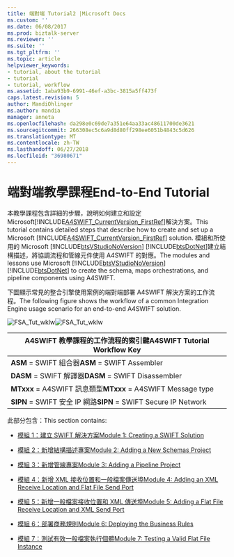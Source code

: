 ```yaml
---
title: 端對端 Tutorial2 |Microsoft Docs
ms.custom: ''
ms.date: 06/08/2017
ms.prod: biztalk-server
ms.reviewer: ''
ms.suite: ''
ms.tgt_pltfrm: ''
ms.topic: article
helpviewer_keywords:
- tutorial, about the tutorial
- tutorial
- tutorial, workflow
ms.assetid: 1aba93b9-6991-46ef-a3bc-3815a5ff473f
caps.latest.revision: 5
author: MandiOhlinger
ms.author: mandia
manager: anneta
ms.openlocfilehash: da298e0c69de7a351e64aa33ac48611700de3621
ms.sourcegitcommit: 266308ec5c6a9d8d80ff298ee6051b4843c5d626
ms.translationtype: MT
ms.contentlocale: zh-TW
ms.lasthandoff: 06/27/2018
ms.locfileid: "36980671"
---
```

# <a name="end-to-end-tutorial"></a><span data-ttu-id="10787-102">端對端教學課程</span><span class="sxs-lookup"><span data-stu-id="10787-102">End-to-End Tutorial</span></span>
<span data-ttu-id="10787-103">本教學課程包含詳細的步驟，說明如何建立和設定 Microsoft[!INCLUDE[A4SWIFT_CurrentVersion_FirstRef](../../includes/a4swift-currentversion-firstref-md.md)]解決方案。</span><span class="sxs-lookup"><span data-stu-id="10787-103">This tutorial contains detailed steps that describe how to create and set up a Microsoft [!INCLUDE[A4SWIFT_CurrentVersion_FirstRef](../../includes/a4swift-currentversion-firstref-md.md)] solution.</span></span> <span data-ttu-id="10787-104">模組和所使用的 Microsoft [!INCLUDE[btsVStudioNoVersion](../../includes/btsvstudionoversion-md.md)] [!INCLUDE[btsDotNet](../../includes/btsdotnet-md.md)]建立結構描述，將協調流程和管線元件使用 A4SWIFT 的對應。</span><span class="sxs-lookup"><span data-stu-id="10787-104">The modules and lessons use Microsoft [!INCLUDE[btsVStudioNoVersion](../../includes/btsvstudionoversion-md.md)][!INCLUDE[btsDotNet](../../includes/btsdotnet-md.md)] to create the schema, maps orchestrations, and pipeline components using A4SWIFT.</span></span>  
  
 <span data-ttu-id="10787-105">下圖顯示常見的整合引擎使用案例的端對端部署 A4SWIFT 解決方案的工作流程。</span><span class="sxs-lookup"><span data-stu-id="10787-105">The following figure shows the workflow of a common Integration Engine usage scenario for an end-to-end A4SWIFT solution.</span></span>  
  
 <span data-ttu-id="10787-106">![](../../adapters-and-accelerators/accelerator-swift/media/fsa-tut-wklw.gif "FSA_Tut_wklw")</span><span class="sxs-lookup"><span data-stu-id="10787-106">![](../../adapters-and-accelerators/accelerator-swift/media/fsa-tut-wklw.gif "FSA_Tut_wklw")</span></span>  
  
|<span data-ttu-id="10787-107">A4SWIFT 教學課程的工作流程的索引鍵</span><span class="sxs-lookup"><span data-stu-id="10787-107">A4SWIFT Tutorial Workflow Key</span></span>|  
|-----------------------------------|  
|<span data-ttu-id="10787-108">**ASM** = SWIFT 組合器</span><span class="sxs-lookup"><span data-stu-id="10787-108">**ASM** = SWIFT Assembler</span></span>|  
|<span data-ttu-id="10787-109">**DASM** = SWIFT 解譯器</span><span class="sxs-lookup"><span data-stu-id="10787-109">**DASM** = SWIFT Disassembler</span></span>|  
|<span data-ttu-id="10787-110">**MTxxx** = A4SWIFT 訊息類型</span><span class="sxs-lookup"><span data-stu-id="10787-110">**MTxxx** = A4SWIFT Message type</span></span>|  
|<span data-ttu-id="10787-111">**SIPN** = SWIFT 安全 IP 網路</span><span class="sxs-lookup"><span data-stu-id="10787-111">**SIPN** = SWIFT Secure IP Network</span></span>|  
  
 <span data-ttu-id="10787-112">此部分包含：</span><span class="sxs-lookup"><span data-stu-id="10787-112">This section contains:</span></span>  
  
-   [<span data-ttu-id="10787-113">模組 1：建立 SWIFT 解決方案</span><span class="sxs-lookup"><span data-stu-id="10787-113">Module 1: Creating a SWIFT Solution</span></span>](../../adapters-and-accelerators/accelerator-swift/module-1-creating-a-swift-solution.md)  
  
-   [<span data-ttu-id="10787-114">模組 2：新增結構描述專案</span><span class="sxs-lookup"><span data-stu-id="10787-114">Module 2: Adding a New Schemas Project</span></span>](../../adapters-and-accelerators/accelerator-swift/module-2-adding-a-new-schemas-project.md)  
  
-   [<span data-ttu-id="10787-115">模組 3：新增管線專案</span><span class="sxs-lookup"><span data-stu-id="10787-115">Module 3: Adding a Pipeline Project</span></span>](../../adapters-and-accelerators/accelerator-swift/module-3-adding-a-pipeline-project.md)  
  
-   [<span data-ttu-id="10787-116">模組 4：新增 XML 接收位置和一般檔案傳送埠</span><span class="sxs-lookup"><span data-stu-id="10787-116">Module 4: Adding an XML Receive Location and Flat File Send Port</span></span>](../../adapters-and-accelerators/accelerator-swift/module-4-adding-an-xml-receive-location-and-flat-file-send-port.md)  
  
-   [<span data-ttu-id="10787-117">模組 5：新增一般檔案接收位置和 XML 傳送埠</span><span class="sxs-lookup"><span data-stu-id="10787-117">Module 5: Adding a Flat File Receive Location and XML Send Port</span></span>](../../adapters-and-accelerators/accelerator-swift/module-5-adding-a-flat-file-receive-location-and-xml-send-port.md)  
  
-   [<span data-ttu-id="10787-118">模組 6：部署商務規則</span><span class="sxs-lookup"><span data-stu-id="10787-118">Module 6: Deploying the Business Rules</span></span>](../../adapters-and-accelerators/accelerator-swift/module-6-deploying-the-business-rules.md)  
  
-   [<span data-ttu-id="10787-119">模組 7：測試有效一般檔案執行個體</span><span class="sxs-lookup"><span data-stu-id="10787-119">Module 7: Testing a Valid Flat File Instance</span></span>](../../adapters-and-accelerators/accelerator-swift/module-7-testing-a-valid-flat-file-instance.md)